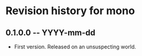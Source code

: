 # Revision history for mono

## 0.1.0.0 -- YYYY-mm-dd

* First version. Released on an unsuspecting world.
